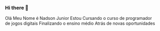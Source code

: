 ### Hi there 👋

Olá Meu Nome é Nadson Junior 
Estou Cursando o curso de programador de jogos digitais 
Finalizando o ensino médio 
Atrás de novas oportunidades 
